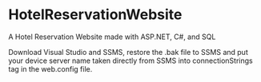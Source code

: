 # HotelReservationWebsite
A Hotel Reservation Website made with ASP.NET, C#, and SQL

Download Visual Studio and SSMS, restore the .bak file to SSMS and put your device server name taken directly from SSMS into connectionStrings tag in the web.config file.
